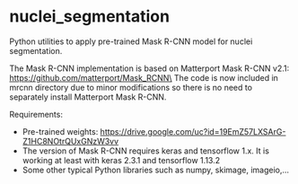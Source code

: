 # nuclei_segmentation
Python utilities to apply pre-trained Mask R-CNN model for nuclei segmentation.

The Mask R-CNN implementation is based on Matterport Mask R-CNN v2.1:\
https://github.com/matterport/Mask_RCNN\
The code is now included in mrcnn directory due to minor modifications so there is no need to separately install Matterport Mask R-CNN.

Requirements:
- Pre-trained weights: https://drive.google.com/uc?id=19EmZ57LXSArG-Z1HC8NOtrQUxGNzW3vv
- The version of Mask R-CNN requires keras and tensorflow 1.x. It is working at least with keras 2.3.1 and tensorflow 1.13.2
- Some other typical Python libraries such as numpy, skimage, imageio,...
